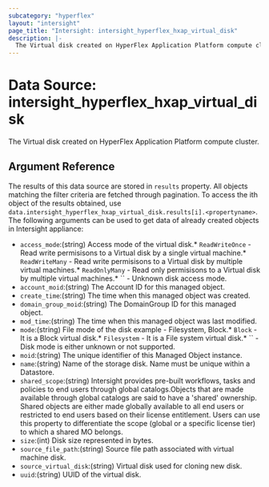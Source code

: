 ```yaml
---
subcategory: "hyperflex"
layout: "intersight"
page_title: "Intersight: intersight_hyperflex_hxap_virtual_disk"
description: |-
  The Virtual disk created on HyperFlex Application Platform compute cluster.
---
```


# Data Source: intersight_hyperflex_hxap_virtual_disk
The Virtual disk created on HyperFlex Application Platform compute cluster.
## Argument Reference
The results of this data source are stored in `results` property.
All objects matching the filter criteria are fetched through pagination.
To access the ith object of the results obtained, use `data.intersight_hyperflex_hxap_virtual_disk.results[i].<propertyname>`.
The following arguments can be used to get data of already created objects in Intersight appliance:
* `access_mode`:(string) Access mode of the virtual disk.* `ReadWriteOnce` - Read write permisisons to a Virtual disk by a single virtual machine.* `ReadWriteMany` - Read write permisisons to a Virtual disk by multiple virtual machines.* `ReadOnlyMany` - Read only permisisons to a Virtual disk by multiple virtual machines.* `` - Unknown disk access mode. 
* `account_moid`:(string) The Account ID for this managed object. 
* `create_time`:(string) The time when this managed object was created. 
* `domain_group_moid`:(string) The DomainGroup ID for this managed object. 
* `mod_time`:(string) The time when this managed object was last modified. 
* `mode`:(string) File mode of the disk  example - Filesystem, Block.* `Block` - It is a Block virtual disk.* `Filesystem` - It is a File system virtual disk.* `` - Disk mode is either unknown or not supported. 
* `moid`:(string) The unique identifier of this Managed Object instance. 
* `name`:(string) Name of the storage disk. Name must be unique within a Datastore. 
* `shared_scope`:(string) Intersight provides pre-built workflows, tasks and policies to end users through global catalogs.Objects that are made available through global catalogs are said to have a 'shared' ownership. Shared objects are either made globally available to all end users or restricted to end users based on their license entitlement. Users can use this property to differentiate the scope (global or a specific license tier) to which a shared MO belongs. 
* `size`:(int) Disk size represented in bytes. 
* `source_file_path`:(string) Source file path associated with virtual machine disk. 
* `source_virtual_disk`:(string) Virtual disk used for cloning new disk. 
* `uuid`:(string) UUID of the virtual disk. 
 